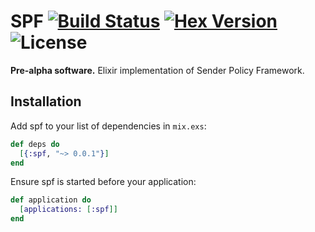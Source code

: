 # SPF [![Build Status]][build-link] [![Hex Version]][version-link] ![License]

**Pre-alpha software.** Elixir implementation of Sender Policy Framework.

## Installation

Add spf to your list of dependencies in `mix.exs`:

``` elixir
def deps do
  [{:spf, "~> 0.0.1"}]
end
```

Ensure spf is started before your application:

``` elixir
def application do
  [applications: [:spf]]
end
```

 [Build Status]:https://api.travis-ci.org/hex-sh/spf.svg?branch=master
 [Hex Version]:https://img.shields.io/hexpm/v/spf.svg?label=hex%20version
 [License]:https://img.shields.io/hexpm/l/spf.svg
 [build-link]:https://travis-ci.org/hex-sh/spf
 [version-link]:https://hex.pm/packages/spf
